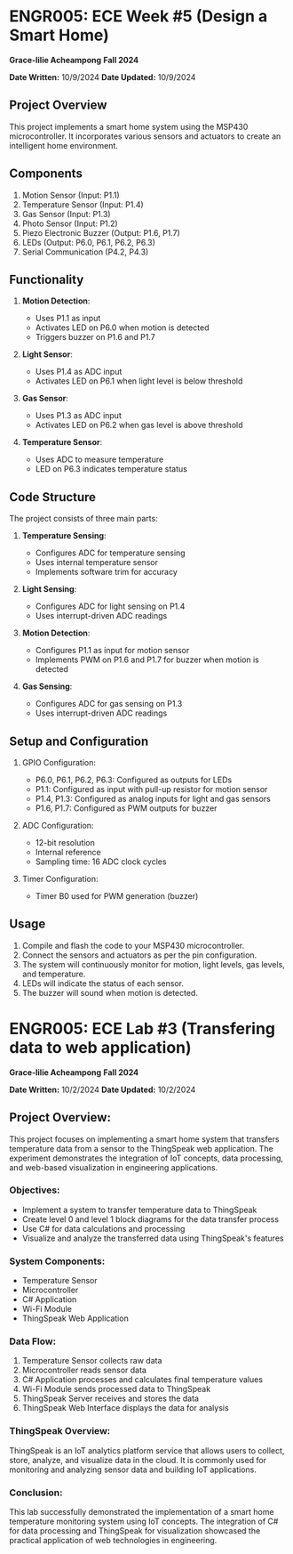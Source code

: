 # ENGR005: ECE Week #5 (Design a Smart Home)
**Grace-lilie Acheampong**
**Fall 2024**

**Date Written:** 10/9/2024
**Date Updated:** 10/9/2024

## Project Overview
This project implements a smart home system using the MSP430 microcontroller. It incorporates various sensors and actuators to create an intelligent home environment.

## Components
1. Motion Sensor (Input: P1.1)
2. Temperature Sensor (Input: P1.4)
3. Gas Sensor (Input: P1.3)
4. Photo Sensor (Input: P1.2)
5. Piezo Electronic Buzzer (Output: P1.6, P1.7)
6. LEDs (Output: P6.0, P6.1, P6.2, P6.3)
7. Serial Communication (P4.2, P4.3)

## Functionality
1. **Motion Detection**: 
   - Uses P1.1 as input
   - Activates LED on P6.0 when motion is detected
   - Triggers buzzer on P1.6 and P1.7

2. **Light Sensor**:
   - Uses P1.4 as ADC input
   - Activates LED on P6.1 when light level is below threshold

3. **Gas Sensor**:
   - Uses P1.3 as ADC input
   - Activates LED on P6.2 when gas level is above threshold

4. **Temperature Sensor**:
   - Uses ADC to measure temperature
   - LED on P6.3 indicates temperature status

## Code Structure
The project consists of three main parts:

1. **Temperature Sensing**:
   - Configures ADC for temperature sensing
   - Uses internal temperature sensor
   - Implements software trim for accuracy

2. **Light Sensing**:
   - Configures ADC for light sensing on P1.4
   - Uses interrupt-driven ADC readings

3. **Motion Detection**:
   - Configures P1.1 as input for motion sensor
   - Implements PWM on P1.6 and P1.7 for buzzer when motion is detected

4. **Gas Sensing**:
   - Configures ADC for gas sensing on P1.3
   - Uses interrupt-driven ADC readings

## Setup and Configuration
1. GPIO Configuration:
   - P6.0, P6.1, P6.2, P6.3: Configured as outputs for LEDs
   - P1.1: Configured as input with pull-up resistor for motion sensor
   - P1.4, P1.3: Configured as analog inputs for light and gas sensors
   - P1.6, P1.7: Configured as PWM outputs for buzzer

2. ADC Configuration:
   - 12-bit resolution
   - Internal reference
   - Sampling time: 16 ADC clock cycles

3. Timer Configuration:
   - Timer B0 used for PWM generation (buzzer)

## Usage
1. Compile and flash the code to your MSP430 microcontroller.
2. Connect the sensors and actuators as per the pin configuration.
3. The system will continuously monitor for motion, light levels, gas levels, and temperature.
4. LEDs will indicate the status of each sensor.
5. The buzzer will sound when motion is detected.




































































































# ENGR005: ECE Lab #3 (Transfering data to web application)
**Grace-lilie Acheampong**
**Fall 2024**

**Date Written:** 10/2/2024
**Date Updated:** 10/2/2024

## Project Overview:
This project focuses on implementing a smart home system that transfers temperature data from a sensor to the ThingSpeak web application. The experiment demonstrates the integration of IoT concepts, data processing, and web-based visualization in engineering applications.

### Objectives:
- Implement a system to transfer temperature data to ThingSpeak
- Create level 0 and level 1 block diagrams for the data transfer process
- Use C# for data calculations and processing
- Visualize and analyze the transferred data using ThingSpeak's features

### System Components:
- Temperature Sensor
- Microcontroller
- C# Application
- Wi-Fi Module
- ThingSpeak Web Application

### Data Flow:
1. Temperature Sensor collects raw data
2. Microcontroller reads sensor data
3. C# Application processes and calculates final temperature values
4. Wi-Fi Module sends processed data to ThingSpeak
5. ThingSpeak Server receives and stores the data
6. ThingSpeak Web Interface displays the data for analysis

### ThingSpeak Overview:
ThingSpeak is an IoT analytics platform service that allows users to collect, store, analyze, and visualize data in the cloud. It is commonly used for monitoring and analyzing sensor data and building IoT applications.

### Conclusion:
This lab successfully demonstrated the implementation of a smart home temperature monitoring system using IoT concepts. The integration of C# for data processing and ThingSpeak for visualization showcased the practical application of web technologies in engineering.
